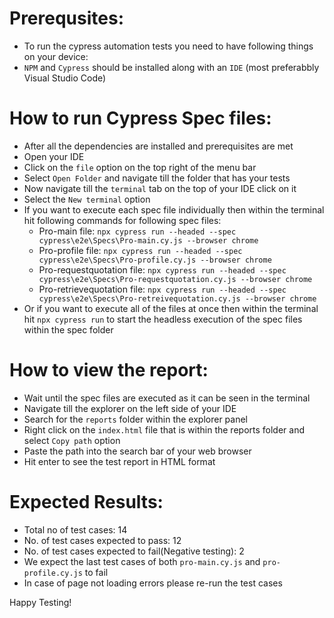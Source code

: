 # Prerequsites:
- To run the cypress automation tests you need to have following things on your device:
- `NPM` and `Cypress` should be installed along with an `IDE` (most preferabbly Visual Studio Code)

# How to run Cypress Spec files: 
- After all the dependencies are installed and prerequisites are met
-  Open your IDE
- Click on the `file` option on the top right of the menu bar
- Select `Open Folder` and navigate till the folder that has your tests
- Now navigate till the `terminal` tab on the top of your IDE click on it
- Select the `New terminal` option
- If you want to execute each spec file individually then within the terminal hit following commands for following spec files:
    -  Pro-main file: `npx cypress run --headed --spec cypress\e2e\Specs\Pro-main.cy.js --browser chrome`
    -  Pro-profile file: `npx cypress run --headed --spec cypress\e2e\Specs\Pro-profile.cy.js --browser chrome`
    -  Pro-requestquotation file: `npx cypress run --headed --spec cypress\e2e\Specs\Pro-requestquotation.cy.js --browser chrome`
    -  Pro-retrievequotation file: `npx cypress run --headed --spec cypress\e2e\Specs\Pro-retreivequotation.cy.js --browser chrome` 
- Or if you want to execute all of the files at once then within the terminal hit `npx cypress run` to start the headless execution of the spec files within the spec folder


# How to view the report:
- Wait until the spec files are executed as it can be seen in the terminal
- Navigate till the explorer on the left side of your IDE
- Search for the `reports` folder within the explorer panel
- Right click on the `index.html` file that is within the reports folder and select `Copy path` option
- Paste the path into the search bar of your web browser
- Hit enter to see the test report in HTML format

# Expected Results:
- Total no of test cases: 14
- No. of test cases expected to pass: 12
- No. of test cases expected to fail(Negative testing): 2
- We expect the last test cases of both `pro-main.cy.js` and `pro-profile.cy.js` to fail
- In case of page not loading errors please re-run the test cases



Happy Testing!
